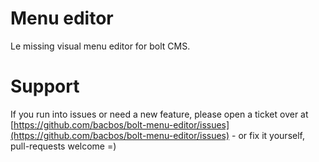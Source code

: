 Menu editor
===========

Le missing visual menu editor for bolt CMS.


Support
=======
If you run into issues or need a new feature, please open a ticket over at [https://github.com/bacbos/bolt-menu-editor/issues](https://github.com/bacbos/bolt-menu-editor/issues) - or fix it yourself, pull-requests welcome =)